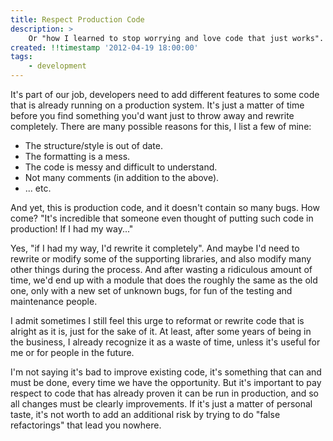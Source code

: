 ```yaml
---
title: Respect Production Code
description: >
    Or "how I learned to stop worrying and love code that just works".
created: !!timestamp '2012-04-19 18:00:00'
tags:
    - development
---
```


It's part of our job, developers need to add different features to some code that is already running on a production system. It's just a matter of time before you find something you'd want just to throw away and rewrite completely. There are many possible reasons for this, I list a few of mine:

- The structure/style is out of date.
- The formatting is a mess.
- The code is messy and difficult to understand.
- Not many comments (in addition to the above).
- ... etc.

And yet, this is production code, and it doesn't contain so many bugs. How come? "It's incredible that someone even thought of putting such code in production! If I had my way..."

Yes, "if I had my way, I'd rewrite it completely". And maybe I'd need to rewrite or modify some of the supporting libraries, and also modify many other things during the process. And after wasting a ridiculous amount of time, we'd end up with a module that does the roughly the same as the old one, only with a new set of unknown bugs, for fun of the testing and maintenance people.

I admit sometimes I still feel this urge to reformat or rewrite code that is alright as it is, just for the sake of it. At least, after some years of being in the business, I already recognize it as a waste of time, unless it's useful for me or for people in the future.

I'm not saying it's bad to improve existing code, it's something that can and must be done, every time we have the opportunity. But it's important to pay respect to code that has already proven it can be run in production, and so all changes must be clearly improvements. If it's just a matter of personal taste, it's not worth to add an additional risk by trying to do "false refactorings" that lead you nowhere.

